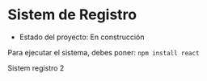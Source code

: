 <h1>Sistem de Registro</h1>

- Estado del proyecto: En construcción

Para ejecutar el sistema, debes poner:
```npm install react ```

Sistem registro 2
